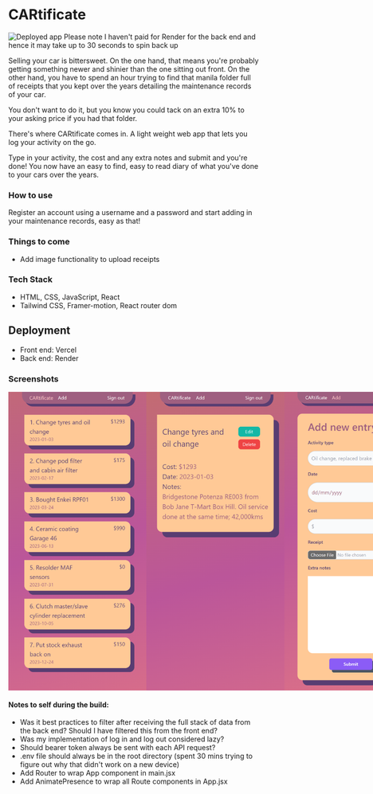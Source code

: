 # CARtificate

![Deployed app](https://cartificate-frontend.vercel.app/)
Please note I haven't paid for Render for the back end and hence it may take up to 30 seconds to spin back up

Selling your car is bittersweet. On the one hand, that means you're probably getting something newer and shinier than the one sitting out front. On the other hand, you have to spend an hour trying to find that manila folder full of receipts that you kept over the years detailing the maintenance records of your car.

You don't want to do it, but you know you could tack on an extra 10% to your asking price if you had that folder.

There's where CARtificate comes in. A light weight web app that lets you log your activity on the go.

Type in your activity, the cost and any extra notes and submit and you're done! You now have an easy to find, easy to read diary of what you've done to your cars over the years.

### How to use

Register an account using a username and a password and start adding in your maintenance records, easy as that!

### Things to come

- Add image functionality to upload receipts

### Tech Stack
- HTML, CSS, JavaScript, React
- Tailwind CSS, Framer-motion, React router dom

## Deployment
- Front end: Vercel
- Back end: Render

### Screenshots
<div style="display: flex">
<img src="./src/assets/cart-updates.png" height="600"/>
<img src="./src/assets/cart-single-update.png" height="600"/>
<img src="./src/assets/cart-add.png" height="600"/>
<img src="./src/assets/cart-update.png" height="600"/>
<img src="./src/assets/cart-login.png" height="600"/>
<img src="./src/assets/cart-signup.png" height="600"/>
</div>

#### Notes to self during the build:
- Was it best practices to filter after receiving the full stack of data from the back end? Should I have filtered this from the front end?
- Was my implementation of log in and log out considered lazy?
- Should bearer token always be sent with each API request?
- .env file should always be in the root directory (spent 30 mins trying to figure out why that didn't work on a new device)
- Add Router to wrap App component in main.jsx
- Add AnimatePresence to wrap all Route components in App.jsx

